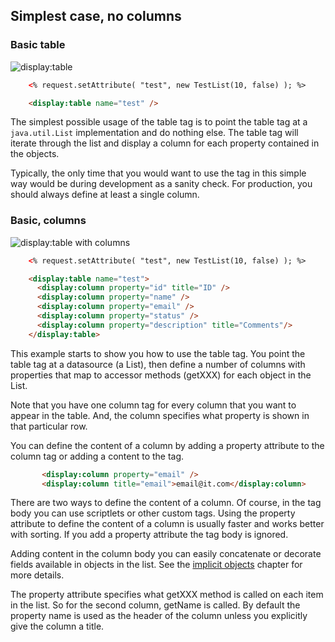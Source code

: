 Simplest case, no columns
-------------------------

### Basic table

![display:table](images/tut_basic.png)

```html
    <% request.setAttribute( "test", new TestList(10, false) ); %>

    <display:table name="test" />
```

The simplest possible usage of the table tag is to point the table tag
at a `java.util.List` implementation and do nothing else. The table tag
will iterate through the list and display a column for each property
contained in the objects.

Typically, the only time that you would want to use the tag in this
simple way would be during development as a sanity check. For
production, you should always define at least a single column.

### Basic, columns

![display:table with columns](images/tut_columns.png)

```html
    <% request.setAttribute( "test", new TestList(10, false) ); %>

    <display:table name="test">
      <display:column property="id" title="ID" />
      <display:column property="name" />
      <display:column property="email" />
      <display:column property="status" />
      <display:column property="description" title="Comments"/>
    </display:table>
```

This example starts to show you how to use the table tag. You point the
table tag at a datasource (a List), then define a number of columns with
properties that map to accessor methods (getXXX) for each object in the
List.

Note that you have one column tag for every column that you want to
appear in the table. And, the column specifies what property is shown in
that particular row.

You can define the content of a column by adding a property attribute to
the column tag or adding a content to the tag.

```html
       <display:column property="email" />
       <display:column title="email">email@it.com</display:column>
```

There are two ways to define the content of a column. Of course, in the
tag body you can use scriptlets or other custom tags. Using the property
attribute to define the content of a column is usually faster and works
better with sorting. If you add a property attribute the tag body is
ignored.

Adding content in the column body you can easily concatenate or
decorate fields available in objects in the list. See the [implicit
objects](tut_implicitobjects.html) chapter for more details.

The property attribute specifies what getXXX method is called on each
item in the list. So for the second column, getName is called. By
default the property name is used as the header of the column unless you
explicitly give the column a title.

